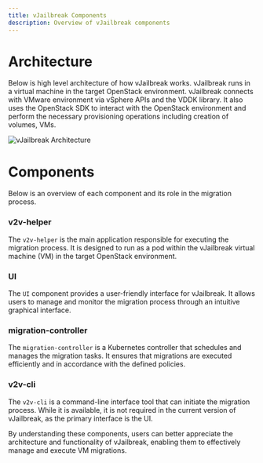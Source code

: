 ```yaml
---
title: vJailbreak Components
description: Overview of vJailbreak components
---
```



# Architecture
Below is high level architecture of how vJailbreak works. vJailbreak runs
in a virtual machine in the target OpenStack environment. vJailbreak connects with VMware environment via vSphere APIs and the VDDK library. It also uses the OpenStack SDK to interact with the OpenStack environment and perform the necessary provisioning operations including creation of volumes, VMs.

![vJailbreak Architecture](/images/deployment-architecture.png)

# Components
 Below is an overview of each component and its role in the migration process.

### v2v-helper
The `v2v-helper` is the main application responsible for executing the migration process. It is designed to run as a pod within the vJailbreak virtual machine (VM) in the target OpenStack environment.

### UI
The `UI` component provides a user-friendly interface for vJailbreak. It allows users to manage and monitor the migration process through an intuitive graphical interface.

### migration-controller
The `migration-controller` is a Kubernetes controller that schedules and manages the migration tasks. It ensures that migrations are executed efficiently and in accordance with the defined policies.

### v2v-cli
The `v2v-cli` is a command-line interface tool that can initiate the migration process. While it is available, it is not required in the current version of vJailbreak, as the primary interface is the UI.

By understanding these components, users can better appreciate the architecture and functionality of vJailbreak, enabling them to effectively manage and execute VM migrations.